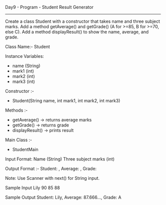 Day9 - Program -  Student Result Generator
____________________________________________________________

Create a class Student with a constructor that takes name and three subject marks.
Add a method getAverage() and getGrade() (A for >=85, B for >=70, else C).
Add a method displayResult() to show the name, average, and grade.


Class Name:- 
Student

Instance Variables:
- name (String)
- mark1 (int)
- mark2 (int)
- mark3 (int)

Constructor :-
- Student(String name, int mark1, int mark2, int mark3)

Methods :-
- getAverage() → returns average marks
- getGrade() → returns grade
- displayResult() → prints result

Main Class :-
- StudentMain

Input Format:
Name (String)
Three subject marks (int)

Output Format :-
Student: <name>, Average: <average>, Grade: <grade>

Note:
Use Scanner with next() for String input.

Sample Input
Lily
90
85
88

Sample Output
Student: Lily, Average: 87.666..., Grade: A
